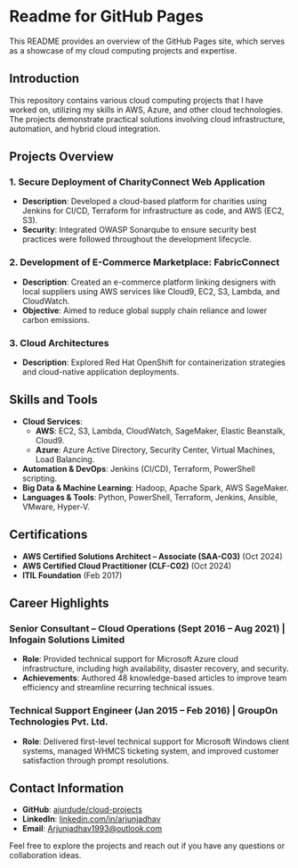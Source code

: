 # Readme for GitHub Pages

This README provides an overview of the GitHub Pages site, which serves as a showcase of my cloud computing projects and expertise.

## Introduction

This repository contains various cloud computing projects that I have worked on, utilizing my skills in AWS, Azure, and other cloud technologies. The projects demonstrate practical solutions involving cloud infrastructure, automation, and hybrid cloud integration.

## Projects Overview

### 1. Secure Deployment of CharityConnect Web Application

- **Description**: Developed a cloud-based platform for charities using Jenkins for CI/CD, Terraform for infrastructure as code, and AWS (EC2, S3).
- **Security**: Integrated OWASP Sonarqube to ensure security best practices were followed throughout the development lifecycle.

### 2. Development of E-Commerce Marketplace: FabricConnect

- **Description**: Created an e-commerce platform linking designers with local suppliers using AWS services like Cloud9, EC2, S3, Lambda, and CloudWatch.
- **Objective**: Aimed to reduce global supply chain reliance and lower carbon emissions.

### 3. Cloud Architectures

- **Description**: Explored Red Hat OpenShift for containerization strategies and cloud-native application deployments.

## Skills and Tools

- **Cloud Services**:
  - **AWS**: EC2, S3, Lambda, CloudWatch, SageMaker, Elastic Beanstalk, Cloud9.
  - **Azure**: Azure Active Directory, Security Center, Virtual Machines, Load Balancing.
- **Automation & DevOps**: Jenkins (CI/CD), Terraform, PowerShell scripting.
- **Big Data & Machine Learning**: Hadoop, Apache Spark, AWS SageMaker.
- **Languages & Tools**: Python, PowerShell, Terraform, Jenkins, Ansible, VMware, Hyper-V.

## Certifications

- **AWS Certified Solutions Architect – Associate (SAA-C03)** (Oct 2024)
- **AWS Certified Cloud Practitioner (CLF-C02)** (Oct 2024)
- **ITIL Foundation** (Feb 2017)

## Career Highlights

### Senior Consultant – Cloud Operations (Sept 2016 – Aug 2021) | Infogain Solutions Limited

- **Role**: Provided technical support for Microsoft Azure cloud infrastructure, including high availability, disaster recovery, and security.
- **Achievements**: Authored 48 knowledge-based articles to improve team efficiency and streamline recurring technical issues.

### Technical Support Engineer (Jan 2015 – Feb 2016) | GroupOn Technologies Pvt. Ltd.

- **Role**: Delivered first-level technical support for Microsoft Windows client systems, managed WHMCS ticketing system, and improved customer satisfaction through prompt resolutions.

## Contact Information

- **GitHub**: [ajurdude/cloud-projects](https://github.com/ajurdude/cloud-projects.git)
- **LinkedIn**: [linkedin.com/in/arjunjadhav](https://www.linkedin.com/in/arjunjadhav)
- **Email**: [Arjunjadhav1993@outlook.com](mailto\:Arjunjadhav1993@outlook.com)

Feel free to explore the projects and reach out if you have any questions or collaboration ideas.

